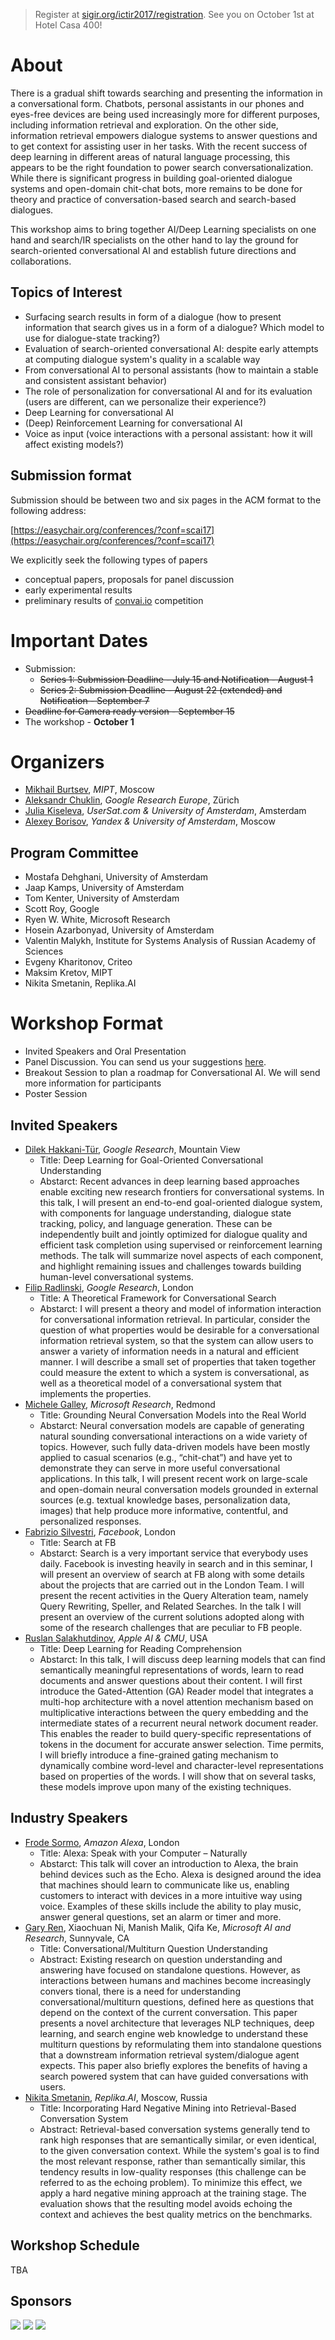 > Register at [sigir.org/ictir2017/registration](http://sigir.org/ictir2017/registration/). See you on October 1st at Hotel Casa 400!

# About
There is a gradual shift towards searching and  presenting the information in a conversational form. Chatbots, personal assistants in our phones and eyes-free devices are being used increasingly more for different purposes, including information retrieval and exploration. On the other side, information retrieval empowers dialogue systems to answer questions and to get context for assisting user in her tasks.  With the recent success of deep learning in different areas of natural language processing, this appears to be the right foundation to power search conversationalization.
While there is significant progress in building goal-oriented dialogue systems and open-domain chit-chat bots, more remains to be done for theory and practice of conversation-based search and search-based dialogues.

This workshop aims to bring together AI/Deep Learning specialists on one hand and search/IR specialists on the other hand to lay the ground for search-oriented conversational AI and establish future directions and collaborations.

## Topics of Interest
  * Surfacing search results in form of a dialogue (how to present information that search gives us in a form of a dialogue? Which model to use for dialogue-state tracking?)
  * Evaluation of search-oriented conversational AI: despite early attempts at
 computing dialogue system's quality in a scalable way
  * From conversational AI to personal assistants (how to maintain a stable and consistent assistant behavior)
  *  The role of personalization for conversational AI and for its evaluation (users are different, can we personalize their experience?)
  * Deep Learning for conversational AI
  *  (Deep) Reinforcement Learning for conversational AI
  * Voice as input (voice interactions with a personal assistant: how it will affect existing models?)

## Submission format
Submission should be between two and six pages in the ACM format to the following address:

[https://easychair.org/conferences/?conf=scai17](https://easychair.org/conferences/?conf=scai17)

We explicitly seek the following types of papers
  * conceptual papers, proposals for panel discussion
  * early experimental results
  * preliminary results of [convai.io](http://convai.io) competition

# Important Dates
  * Submission:
    * ~~Series 1: Submission Deadline - July 15 and Notification - August 1~~
    * ~~Series 2: Submission Deadline - August 22 (extended) and Notification - September 7~~
  * ~~Deadline for Camera ready version - September 15~~
  * The workshop - **October 1**

# Organizers
  * [Mikhail Burtsev](https://www.linkedin.com/in/mikhail-burtsev-85a47b9/), *MIPT*, Moscow
  * [Aleksandr Chuklin](https://www.linkedin.com/in/chuklin/), *Google Research Europe*, Zürich
  * [Julia Kiseleva](http://juliakiseleva.com), *UserSat.com & University of Amsterdam*, Amsterdam
  * [Alexey Borisov](https://scholar.google.com/citations?user=i83g0E0AAAAJ), *Yandex & University of Amsterdam*, Moscow

## Program Committee
  * Mostafa Dehghani, University of Amsterdam
  * Jaap Kamps, University of Amsterdam
  * Tom Kenter, University of Amsterdam
  * Scott Roy, Google
  * Ryen W. White, Microsoft Research
  * Hosein Azarbonyad, University of Amsterdam
  * Valentin Malykh, Institute for Systems Analysis of Russian Academy of Sciences 
  * Evgeny Kharitonov, Criteo
  * Maksim Kretov, MIPT
  * Nikita Smetanin, Replika.AI

# Workshop Format
  * Invited Speakers and Oral Presentation
  * Panel Discussion. You can send us your suggestions [here](https://app.sli.do/event/i0line8v).
  * Breakout Session to plan a roadmap for Conversational AI. We will send more information for participants
  * Poster Session

## Invited Speakers
  * [Dilek Hakkani-Tür](https://research.google.com/pubs/104927.html), *Google Research*, Mountain View
    * Title: Deep Learning for Goal-Oriented Conversational Understanding
    * Abstarct: Recent advances in deep learning based approaches enable exciting new research frontiers for conversational systems. In this talk, I will present an end-to-end goal-oriented dialogue system, with components for language understanding, dialogue state tracking, policy, and language generation. These can be independently built and jointly optimized for dialogue quality and efficient task completion using supervised or reinforcement learning methods. The talk will summarize novel aspects of each component, and highlight remaining issues and challenges towards building human-level conversational systems.
  * [Filip Radlinski](http://www.radlinski.org/), *Google Research*, London
    * Title: A Theoretical Framework for Conversational Search
    * Abstarct: I will present a theory and model of information interaction for conversational information retrieval. In particular, consider the question of what properties would be desirable for a conversational information retrieval system, so that the system can allow users to answer a variety of information needs in a natural and efficient manner. I will describe a small set of properties that taken together could measure the extent to which a system is conversational, as well as a theoretical model of a conversational system that implements the properties. 
  * [Michele Galley](https://www.microsoft.com/en-us/research/people/mgalley/), *Microsoft Research*, Redmond
    * Title: Grounding Neural Conversation Models into the Real World 
    * Abstarct: Neural conversation models are capable of generating natural sounding conversational interactions on a wide variety of topics. However, such fully data-driven models have been mostly applied to casual scenarios (e.g., “chit-chat”) and have yet to demonstrate they can serve in more useful conversational applications. In this talk, I will present recent work on large-scale and open-domain neural conversation models grounded in external sources (e.g. textual knowledge bases, personalization data, images) that help produce more informative, contentful, and personalized responses.
  * [Fabrizio Silvestri](https://www.linkedin.com/in/fabrizio-silvestri-a6b0391/), *Facebook*, London
    * Title: Search at FB
    * Abstarct: Search is a very important service that everybody uses daily. Facebook is investing heavily in search and in this seminar, I will present an overview of search at FB along with some details about the projects that are carried out in the London Team. I will present the recent activities in the Query Alteration team, namely Query Rewriting, Speller, and Related Searches. In the talk I will present an overview of the current solutions adopted along with some of the research challenges that are peculiar to FB people.
  * [Ruslan Salakhutdinov](http://www.cs.cmu.edu/~rsalakhu/), *Apple AI & CMU*, USA
    * Title: Deep Learning for Reading Comprehension
    * Abstarct: In this talk, I will discuss deep learning models that can find  semantically meaningful representations of words, learn to read  documents and answer questions about their content. I will first  introduce the  Gated-Attention (GA) Reader model that integrates a  multi-hop architecture with a novel attention mechanism based on multiplicative interactions between the query embedding and the  intermediate states of a recurrent neural network document reader. This  enables the reader to build query-specific representations of tokens in  the document for accurate answer selection. Time permits, I will briefly  introduce a fine-grained gating mechanism to dynamically combine  word-level and character-level representations based on properties of  the words. I will show that on several tasks, these models improve upon  many of the existing techniques.
  

## Industry Speakers
  * [Frode Sormo](https://www.linkedin.com/in/frode-s%C3%B8rmo-31b28ba/), *Amazon Alexa*, London
    * Title: Alexa: Speak with your Computer – Naturally
    * Abstarct: This talk will cover an introduction to Alexa, the brain behind devices such as the Echo. Alexa is designed around the idea that machines should learn to communicate like us, enabling customers to interact with devices in a more intuitive way using voice. Examples of these skills include the ability to play music, answer general questions, set an alarm or timer and more.
  * [Gary Ren](https://www.linkedin.com/in/rengary/), Xiaochuan Ni, Manish Malik, Qifa Ke, *Microsoft AI and Research*, Sunnyvale, CA
    * Title: Conversational/Multiturn Question Understanding
    * Abstract: Existing research on question understanding and answering have focused on standalone questions. However, as interactions between humans and machines become increasingly convers tional, there is a need for understanding conversational/multiturn questions, defined here as questions that depend on the context of the current conversation. This paper presents a novel architecture that leverages NLP techniques, deep learning, and search engine web knowledge to understand these multiturn questions by reformulating them into standalone questions that a downstream information retrieval system/dialogue agent expects. This paper also briefly explores the benefits of having a search powered system that can have guided conversations with users.
  * [Nikita Smetanin](https://www.linkedin.com/in/nikitasmetanin/), *Replika.AI*, Moscow, Russia
    * Title: Incorporating Hard Negative Mining into Retrieval-Based Conversation System
    * Abstract: Retrieval-based conversation systems generally tend to rank high responses that are semantically similar, or even identical, to the given conversation context. While the system's goal is to find the most relevant response, rather than semantically similar, this tendency results in low-quality responses (this challenge can be referred to as the echoing problem). To minimize this effect, we apply a hard negative mining approach at the training stage. The evaluation shows that the resulting model avoids echoing the context and achieves the best quality metrics on the benchmarks.
    


## Workshop Schedule
TBA

## Sponsors
<a href="https://microsoft.com"><img src="MicrosoftLogo.png"></a>
<a href="https://facebook.com"><img src="FacebookLogo.png"></a>
<a href="https://google.com"><img src="GoogleLogo.png"></a>
